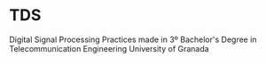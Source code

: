 # TDS
Digital Signal Processing
Practices made in 3º Bachelor's Degree in Telecommunication Engineering
University of Granada
